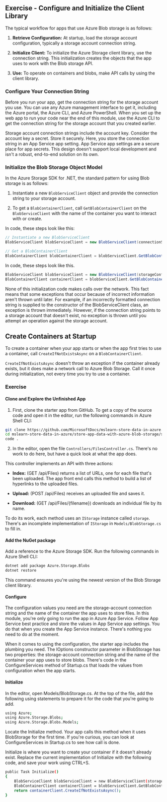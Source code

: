 ## Exercise - Configure and Initialize the Client Library

The typical workflow for apps that use Azure Blob storage is as follows:

1. **Retrieve Configuration:** At startup, load the storage account configuration, typically a storage account connection string.

2. **Initialize Client:** To initialize the Azure Storage client library, use the connection string. This initialization creates the objects that the app uses to work with the Blob storage API.

3. **Use:** To operate on containers and blobs, make API calls by using the client library.

### Configure Your Connection String

Before you run your app, get the connection string for the storage account you use. You can use any Azure management interface to get it, including the Azure portal, the Azure CLI, and Azure PowerShell. When you set up the web app to run your code near the end of this module, use the Azure CLI to get the connection string for the storage account that you created earlier.

Storage account connection strings include the account key. Consider the account key a secret. Store it securely. Here, you store the connection string in an App Service app setting. App Service app settings are a secure place for app secrets. This design doesn't support local development and isn't a robust, end-to-end solution on its own.

### Initialize the Blob Storage Object Model

In the Azure Storage SDK for .NET, the standard pattern for using Blob storage is as follows:

1. Instantiate a new `BlobServiceClient` object and provide the connection string to your storage account.

2. To get a `BlobContainerClient`, call `GetBlobContainerClient` on the `BlobServiceClient` with the name of the container you want to interact with or create.

In code, these steps look like this:
```csharp
// Instantiate a new BlobServiceClient
BlobServiceClient blobServiceClient = new BlobServiceClient(connectionString);

// Get a BlobContainerClient
BlobContainerClient blobContainerClient = blobServiceClient.GetBlobContainerClient("your-container-name");
```

In code, these steps look like this.
```csharp
BlobServiceClient blobServiceClient = new BlobServiceClient(storageConfig.ConnectionString);
BlobContainerClient containerClient = blobServiceClient.GetBlobContainerClient(storageConfig.FileContainerName);
```

None of this initialization code makes calls over the network. This fact means that some exceptions that occur because of incorrect information aren't thrown until later. For example, if an incorrectly formatted connection string is supplied to the constructor of the BlobServiceClient class, an exception is thrown immediately. However, if the connection string points to a storage account that doesn't exist, no exception is thrown until you attempt an operation against the storage account.

## Create Containers at Startup

To create a container when your app starts or when the app first tries to use a container, call `CreateIfNotExistsAsync` on a `BlobContainerClient`.

`CreateIfNotExistsAsync` doesn't throw an exception if the container already exists, but it does make a network call to Azure Blob Storage. Call it once during initialization, not every time you try to use a container.

### Exercise

#### Clone and Explore the Unfinished App

1. First, clone the starter app from GitHub. To get a copy of the source code and open it in the editor, run the following commands in Azure Shell CLI:

```bash
git clone https://github.com/MicrosoftDocs/mslearn-store-data-in-azure.git
cd mslearn-store-data-in-azure/store-app-data-with-azure-blob-storage/src/start
code .
```

2. In the editor, open the file `Controllers/FilesController.cs`. There's no work to do here, but have a quick look at what the app does.

This controller implements an API with three actions:

- **Index:** (GET /api/Files) returns a list of URLs, one for each file that's been uploaded. The app front end calls this method to build a list of hyperlinks to the uploaded files.

- **Upload:** (POST /api/Files) receives an uploaded file and saves it.

- **Download:** (GET /api/Files/{filename}) downloads an individual file by its name.

To do its work, each method uses an `IStorage` instance called `storage`. There's an incomplete implementation of `IStorage` in `Models/BlobStorage.cs` to fill in.

#### Add the NuGet package
Add a reference to the Azure Storage SDK. Run the following commands in Azure Shell CLI:

```bash
dotnet add package Azure.Storage.Blobs
dotnet restore
```
This command ensures you're using the newest version of the Blob Storage client library.

#### Configure
The configuration values you need are the storage-account connection string and the name of the container the app uses to store files. In this module, you're only going to run the app in Azure App Service. Follow App Service best practice and store the values in App Service app settings. You do that when you create the App Service instance. There's nothing you need to do at the moment.

When it comes to using the configuration, the starter app includes the plumbing you need. The IOptions<AzureStorageConfig> constructor parameter in BlobStorage has two properties: the storage-account connection string and the name of the container your app uses to store blobs. There's code in the ConfigureServices method of Startup.cs that loads the values from configuration when the app starts.

#### Initialize
In the editor, open Models/BlobStorage.cs. At the top of the file, add the following using statements to prepare it for the code that you're going to add.

```bash
using Azure;
using Azure.Storage.Blobs;
using Azure.Storage.Blobs.Models;
```

Locate the Initialize method. Your app calls this method when it uses BlobStorage for the first time. If you're curious, you can look at ConfigureServices in Startup.cs to see how call is done.

Initialize is where you want to create your container if it doesn't already exist. Replace the current implementation of Initialize with the following code, and save your work using CTRL+S.

```bash
public Task Initialize()
{
    BlobServiceClient blobServiceClient = new BlobServiceClient(storageConfig.ConnectionString);
    BlobContainerClient containerClient = blobServiceClient.GetBlobContainerClient(storageConfig.FileContainerName);
    return containerClient.CreateIfNotExistsAsync();
}
```

